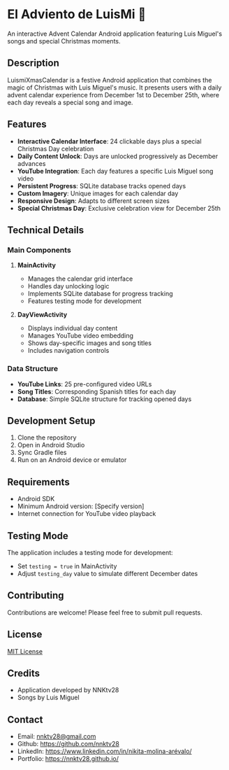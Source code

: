 # El Adviento de LuisMi 🎄

An interactive Advent Calendar Android application featuring Luis Miguel's songs and special Christmas moments.

## Description

LuismiXmasCalendar is a festive Android application that combines the magic of Christmas with Luis Miguel's music. It presents users with a daily advent calendar experience from December 1st to December 25th, where each day reveals a special song and image.

## Features

- **Interactive Calendar Interface**: 24 clickable days plus a special Christmas Day celebration
- **Daily Content Unlock**: Days are unlocked progressively as December advances
- **YouTube Integration**: Each day features a specific Luis Miguel song video
- **Persistent Progress**: SQLite database tracks opened days
- **Custom Imagery**: Unique images for each calendar day
- **Responsive Design**: Adapts to different screen sizes
- **Special Christmas Day**: Exclusive celebration view for December 25th

## Technical Details

### Main Components

1. **MainActivity**
    - Manages the calendar grid interface
    - Handles day unlocking logic
    - Implements SQLite database for progress tracking
    - Features testing mode for development

2. **DayViewActivity**
    - Displays individual day content
    - Manages YouTube video embedding
    - Shows day-specific images and song titles
    - Includes navigation controls

### Data Structure

- **YouTube Links**: 25 pre-configured video URLs
- **Song Titles**: Corresponding Spanish titles for each day
- **Database**: Simple SQLite structure for tracking opened days

## Development Setup

1. Clone the repository
2. Open in Android Studio
3. Sync Gradle files
4. Run on an Android device or emulator

## Requirements

- Android SDK
- Minimum Android version: [Specify version]
- Internet connection for YouTube video playback

## Testing Mode

The application includes a testing mode for development:
- Set `testing = true` in MainActivity
- Adjust `testing_day` value to simulate different December dates

## Contributing

Contributions are welcome! Please feel free to submit pull requests.

## License

[MIT License](https://choosealicense.com/licenses/mit/)

## Credits

- Application developed by NNKtv28
- Songs by Luis Miguel

## Contact


- Email: nnktv28@gmail.com
- Github: https://github.com/nnktv28
- LinkedIn: https://www.linkedin.com/in/nikita-molina-arévalo/
- Portfolio: https://nnktv28.github.io/
